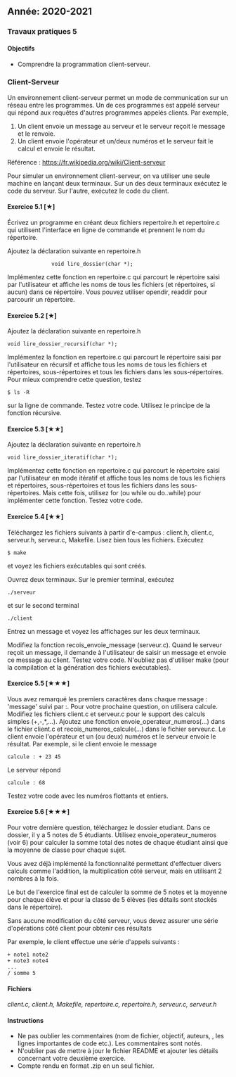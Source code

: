 Année: 2020-2021
----------------

### Travaux pratiques 5

#### Objectifs

-   Comprendre la programmation client-serveur.

### Client-Serveur

Un environnement client-serveur permet un mode de communication sur un
réseau entre les programmes. Un de ces programmes est appelé serveur qui
répond aux requêtes d'autres programmes appelés clients. Par exemple,

1.  Un client envoie un message au serveur et le serveur reçoit le
    message et le renvoie.
2.  Un client envoie l'opérateur et un/deux numéros et le serveur fait
    le calcul et envoie le résultat.

Référence : <https://fr.wikipedia.org/wiki/Client-serveur>

Pour simuler un environnement client-serveur, on va utiliser une seule
machine en lançant deux terminaux. Sur un des deux terminaux exécutez le
code du serveur. Sur l'autre, exécutez le code du client.

#### Exercice 5.1 [★]


Écrivez un programme en créant deux fichiers repertoire.h et
repertoire.c qui utilisent l'interface en ligne de commande et prennent
le nom du répertoire.

Ajoutez la déclaration suivante en repertoire.h
```
              void lire_dossier(char *);             
```

Implémentez cette fonction en repertoire.c qui parcourt le répertoire
saisi par l'utilisateur et affiche les noms de tous les fichiers (et
répertoires, si aucun) dans ce répertoire. Vous pouvez utiliser opendir,
readdir pour parcourir un répertoire.


#### Exercice 5.2 [★]


Ajoutez la déclaration suivante en repertoire.h

```
void lire_dossier_recursif(char *);             
```

Implémentez la fonction en repertoire.c qui parcourt le répertoire saisi
par l'utilisateur en récursif et affiche tous les noms de tous les
fichiers et répertoires, sous-répertoires et tous les fichiers dans les
sous-répertoires. Pour mieux comprendre cette question, testez

```
$ ls -R              
```

sur la ligne de commande. Testez votre code. Utilisez le principe de la
fonction récursive.


#### Exercice 5.3 [★★]


Ajoutez la déclaration suivante en repertoire.h

```
void lire_dossier_iteratif(char *);              
```

Implémentez cette fonction en repertoire.c qui parcourt le répertoire
saisi par l'utilisateur en mode itératif et affiche tous les noms de
tous les fichiers et répertoires, sous-répertoires et tous les fichiers
dans les sous-répertoires. Mais cette fois, utilisez for (ou while ou
do..while) pour implémenter cette fonction. Testez votre code.


#### Exercice 5.4 [★★]


Téléchargez les fichiers suivants à partir d'e-campus : client.h,
client.c, serveur.h, serveur.c, Makefile. Lisez bien tous les fichiers.
Exécutez

```
$ make             
```

et voyez les fichiers exécutables qui sont créés.

Ouvrez deux terminaux. Sur le premier terminal, exécutez

```
./serveur             
```

et sur le second terminal

```
./client             
```

Entrez un message et voyez les affichages sur les deux terminaux.

Modifiez la fonction recois_envoie_message (serveur.c). Quand le
serveur reçoit un message, il demande à l'utilisateur de saisir un
message et envoie ce message au client. Testez votre code. N'oubliez pas
d'utiliser make (pour la compilation et la génération des fichiers
exécutables).


#### Exercice 5.5 [★★★]


Vous avez remarqué les premiers caractères dans chaque message :
'message' suivi par :. Pour votre prochaine question, on utilisera
calcule. Modifiez les fichiers client.c et serveur.c pour le support des
calculs simples (+,-,*,...). Ajoutez une fonction
envoie_operateur_numeros(...) dans le fichier client.c et
recois_numeros_calcule(...) dans le fichier serveur.c. Le client
envoie l'opérateur et un (ou deux) numéros et le serveur envoie le
résultat. Par exemple, si le client envoie le message

```
calcule : + 23 45             
```

Le serveur répond

```
calcule : 68              
```

Testez votre code avec les numéros flottants et entiers.


#### Exercice 5.6 [★★★]


Pour votre dernière question, téléchargez le dossier etudiant. Dans ce
dossier, il y a 5 notes de 5 étudiants. Utilisez
envoie_operateur_numeros (voir 6) pour calculer la somme total des
notes de chaque étudiant ainsi que la moyenne de classe pour chaque
sujet.

Vous avez déjà implémenté la fonctionnalité permettant d'effectuer divers calculs comme l'addition,
la multiplication côté serveur, mais en utilisant 2 nombres à la fois.

Le but de l'exercice final est de calculer la somme de 5 notes et la moyenne pour chaque élève 
et pour la classe de 5 élèves (les détails sont stockés dans le répertoire). 

Sans aucune modification du côté serveur, vous devez assurer une série d'opérations côté client pour obtenir ces résultats

Par exemple, le client effectue une série d'appels suivants :
```
+ note1 note2
+ note3 note4
...
/ somme 5
```


#### Fichiers

*client.c, client.h, Makefile, repertoire.c, repertoire.h, serveur.c,
serveur.h*

#### Instructions

-   Ne pas oublier les commentaires (nom de fichier, objectif, auteurs,
    , les lignes importantes de code etc.). Les commentaires sont notés.
-   N'oublier pas de mettre à jour le fichier README et ajouter les
    détails concernant votre deuxième exercice.
-   Compte rendu en format .zip en un seul fichier.


